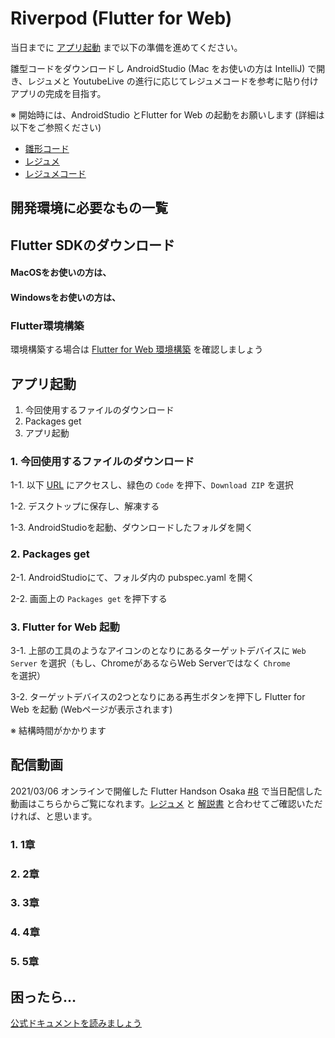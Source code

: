 # Riverpod (Flutter for Web)

当日までに [アプリ起動](#アプリ起動) まで以下の準備を進めてください。

雛型コードをダウンロードし AndroidStudio (Mac をお使いの方は IntelliJ) で開き、レジュメと YoutubeLive の進行に応じてレジュメコードを参考に貼り付けアプリの完成を目指す。

※ 開始時には、AndroidStudio とFlutter for Web の起動をお願いします (詳細は以下をご参照ください)

- [雛形コード](https://github.com/YujiOnishi/riverpod_hinagata)
- [レジュメ](https://docs.google.com/presentation/d/1A6UZ8JJccU4MdJvueHw-QoRw-ls3BA9JRU5vYyCXWRc/edit?usp=sharing)
- [レジュメコード](https://github.com/YujiOnishi/riverpod_resume)

## 開発環境に必要なもの一覧

<Environment />

## Flutter SDKのダウンロード

#### MacOSをお使いの方は、

<SDKInstall os="macos" version="1.26.0-17.6.pre-beta" />

#### Windowsをお使いの方は、

<SDKInstall os="windows" version="1.26.0-17.6.pre-beta" />

### Flutter環境構築

環境構築する場合は [Flutter for Web 環境構築](/handson/basic_web) を確認しましょう

## アプリ起動

1. 今回使用するファイルのダウンロード
2. Packages get
3. アプリ起動

### 1. 今回使用するファイルのダウンロード

1-1. 以下 [URL](https://github.com/YujiOnishi/riverpod_hinagata.git) にアクセスし、緑色の `Code` を押下、`Download ZIP` を選択

1-2. デスクトップに保存し、解凍する

1-3. AndroidStudioを起動、ダウンロードしたフォルダを開く

### 2. Packages get

2-1. AndroidStudioにて、フォルダ内の pubspec.yaml を開く

2-2. 画面上の `Packages get` を押下する

### 3. Flutter for Web 起動

3-1. 上部の工具のようなアイコンのとなりにあるターゲットデバイスに `Web Server` を選択（もし、ChromeがあるならWeb Serverではなく `Chrome` を選択）

3-2. ターゲットデバイスの2つとなりにある再生ボタンを押下し Flutter for Web を起動 (Webページが表示されます)

※ 結構時間がかかります

## 配信動画

2021/03/06 オンラインで開催した Flutter Handson Osaka [#8](https://flutter-jp.connpass.com/event/201267/) で当日配信した動画はこちらからご覧になれます。[レジュメ](https://github.com/YujiOnishi/riverpod_resume/) と [解説書](https://docs.google.com/spreadsheets/d/1aip12KlCOTfr4U63aZJ64kXPkqptZ3JnVjDIAYPt39Y/edit#gid=0) と合わせてご確認いただければ、と思います。

### 1. 1章

<YouTubeVideo video-id="eL2I-gufoEY" />

<!--
[https://www.youtube.com/watch?v=eL2I-gufoEY](https://www.youtube.com/watch?v=eL2I-gufoEY)
-->

### 2. 2章

<YouTubeVideo video-id="W6XyGio32JA" />

<!--
[https://www.youtube.com/watch?v=W6XyGio32JA](https://www.youtube.com/watch?v=W6XyGio32JA)
-->

### 3. 3章

<YouTubeVideo video-id="7lDicr-8luw" />

<!--
[https://www.youtube.com/watch?v=7lDicr-8luw](https://www.youtube.com/watch?v=7lDicr-8luw)
-->

### 4. 4章

<YouTubeVideo video-id="GoMt1jHBeFw" />

<!--
[https://www.youtube.com/watch?v=GoMt1jHBeFw](https://www.youtube.com/watch?v=GoMt1jHBeFw)
-->

### 5. 5章

<YouTubeVideo video-id="cTP144brMmw" />

<!--
[https://www.youtube.com/watch?v=cTP144brMmw](https://www.youtube.com/watch?v=cTP144brMmw)
-->

## 困ったら…

 [公式ドキュメントを読みましょう](http://flutter.io/)
